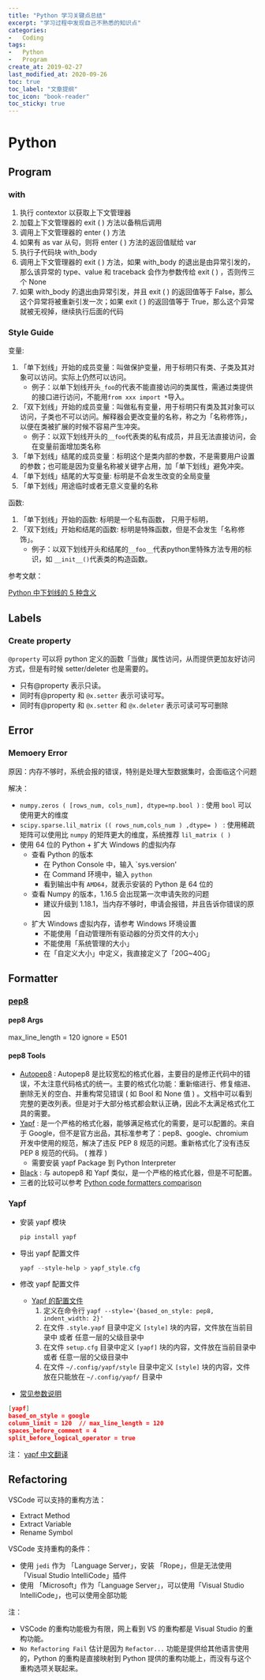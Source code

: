 ```yaml
---
title: "Python 学习关键点总结"
excerpt: "学习过程中发现自己不熟悉的知识点"
categories:
-   Coding
tags:
-   Python
-   Program
create_at: 2019-02-27
last_modified_at: 2020-09-26
toc: true
toc_label: "文章提纲"
toc_icon: "book-reader"
toc_sticky: true
---
```


# Python

## Program

### with

1.  执行 contextor 以获取上下文管理器
2.  加载上下文管理器的 exit ( ) 方法以备稍后调用
3.  调用上下文管理器的 enter ( ) 方法
4.  如果有 as var 从句，则将 enter ( ) 方法的返回值赋给 var
5.  执行子代码块 with_body
6.  调用上下文管理器的 exit ( ) 方法，如果 with_body 的退出是由异常引发的，那么该异常的 type、value 和 traceback 会作为参数传给 exit ( ) ，否则传三个 None
7.  如果 with_body 的退出由异常引发，并且 exit ( ) 的返回值等于 False，那么这个异常将被重新引发一次；如果 exit ( ) 的返回值等于 True，那么这个异常就被无视掉，继续执行后面的代码

### Style Guide

变量:

1.  「单下划线」开始的成员变量：叫做保护变量，用于标明只有类、子类及其对象可以访问。实际上仍然可以访问。
    -   例子：以单下划线开头`_foo`的代表不能直接访问的类属性，需通过类提供的接口进行访问，不能用`from xxx import *`导入。
2.  「双下划线」开始的成员变量：叫做私有变量，用于标明只有类及其对象可以访问，子类也不可以访问。解释器会更改变量的名称，称之为「名称修饰」，以便在类被扩展的时候不容易产生冲突。
    -   例子：以双下划线开头的`__foo`代表类的私有成员，并且无法直接访问，会在变量前面增加类名称
3.  「单下划线」结尾的成员变量：标明这个是类内部的参数，不是需要用户设置的参数；也可能是因为变量名称被关键字占用，加「单下划线」避免冲突。
4.  「单下划线」结尾的大写变量:  标明是不会发生改变的全局变量
5.  「单下划线」用途临时或者无意义变量的名称

函数:

1.  「单下划线」开始的函数: 标明是一个私有函数， 只用于标明，
2.  「双下划线」开始和结尾的函数:  标明是特殊函数，但是不会发生「名称修饰」。
    -   例子：以双下划线开头和结尾的`__foo__`代表python里特殊方法专用的标识，如 `__init__()`代表类的构造函数。

参考文献：

[Python 中下划线的 5 种含义](https://www.runoob.com/w3cnote/python-5-underline.html)

## Labels

### Create property

`@property` 可以将 python 定义的函数「当做」属性访问，从而提供更加友好访问方式，但是有时候 setter/deleter 也是需要的。

-   只有@property 表示只读。
-   同时有@property 和 `@x.setter` 表示可读可写。
-   同时有@property 和 `@x.setter` 和 `@x.deleter` 表示可读可写可删除

## Error

### Memoery Error

原因：内存不够时，系统会报的错误，特别是处理大型数据集时，会面临这个问题

解决：

-   `numpy.zeros ( [rows_num, cols_num], dtype=np.bool )` : 使用 `bool` 可以使用更大的维度
-   `scipy.sparse.lil_matrix (( rows_num,cols_num ) ,dtype= ) ` : 使用稀疏矩阵可以使用比 `numpy` 的矩阵更大的维度，系统推荐 `lil_matrix ( )`
-   使用 64 位的 Python + 扩大 Windows 的虚拟内存
    -   查看 Python 的版本
        -   在 Python Console 中，输入 `sys.version'
        -   在 Command 环境中，输入 `python`
        -   看到输出中有 `AMD64`，就表示安装的 Python 是 64 位的
    -   查看 Numpy 的版本，1.16.5 会出现第一次申请失败的问题
        -   建议升级到 1.18.1，当内存不够时，申请会报错，并且告诉你错误的原因
    -   扩大 Windows 虚拟内存，请参考 Windows 环境设置
        -   不能使用「自动管理所有驱动器的分页文件的大小」
        -   不能使用「系统管理的大小」
        -   在「自定义大小」中定义，我直接定义了「20G~40G」

## Formatter

### [pep8](https://pep8.org)

#### pep8 Args

max_line_length = 120
ignore = E501

#### pep8 Tools

-   [Autopep8](https://pypi.org/project/autopep8/) : Autopep8 是比较宽松的格式化器，主要目的是修正代码中的错误，不太注意代码格式的统一。主要的格式化功能：重新缩进行、修复缩进、删除无关的空白、并重构常见错误 ( 如 Bool 和 None 值 ) 。文档中可以看到完整的更改列表。但是对于大部分格式都会默认正确，因此不太满足格式化工具的需要。
-   [Yapf](https://github.com/google/yapf) : 是一个严格的格式化器，能够满足格式化的需要，是可以配置的。来自于 Google，但不是官方出品，其标准参考了：pep8、google、chromium 开发中使用的规范，解决了违反 PEP 8 规范的问题。重新格式化了没有违反 PEP 8 规范的代码。 ( 推荐 )
    -   需要安装 yapf Package 到 Python Interpreter
-   [Black](https://black.readthedocs.io/en/stable/) : 与 autopep8 和 Yapf 类似，是一个严格的格式化器，但是不可配置。
-   三者的比较可以参考 [Python code formatters comparison](http://blog.frank-mich.com/python-code-formatters-comparison-black-autopep8-and-yapf/)

### Yapf

-   安装 yapf 模块

    ```powershell
    pip install yapf
    ```

-   导出 yapf 配置文件

    ```powershell
    yapf --style-help > yapf_style.cfg
    ```

-   修改 yapf 配置文件

    -   [Yapf 的配置文件](https://github.com/google/yapf#id7)
        1.  定义在命令行 `yapf --style='{based_on_style: pep8, indent_width: 2}'`
        2.  在文件 `.style.yapf` 目录中定义 `[style]` 块的内容，文件放在当前目录中 或者 任意一层的父级目录中
        3.  在文件 `setup.cfg` 目录中定义 `[yapf]` 块的内容，文件放在当前目录中 或者 任意一层的父级目录中
        4.  在文件 `~/.config/yapf/style` 目录中定义 `[style]` 块的内容，文件放在只能放在 `~/.config/yapf/` 目录中

-   [常见参数说明](https://github.com/google/yapf#id9)

```json
[yapf]
based_on_style = google
column_limit = 120  // max_line_length = 120
spaces_before_comment = 4
split_before_logical_operator = true
```

注： [yapf 中文翻译](https://python.freelycode.com/contribution/detail/699)

## Refactoring

VSCode 可以支持的重构方法：

-   Extract Method
-   Extract Variable
-   Rename Symbol

VSCode 支持重构的条件：

-   使用 `jedi` 作为 「Language Server」，安装 「Rope」，但是无法使用「Visual Studio IntelliCode」插件
-   使用 「Microsoft」作为「Language Server」，可以使用「Visual Studio IntelliCode」，也可以使用全部功能

注：

-   VSCode 的重构功能极为有限，网上看到 VS 的重构都是 Visual Studio 的重构功能。
-   `No Refactoring Fail` 估计是因为 `Refactor...` 功能是提供给其他语言使用的，Python 的重构是直接映射到 Python 提供的重构功能上，而没有与这个重构选项关联起来。

